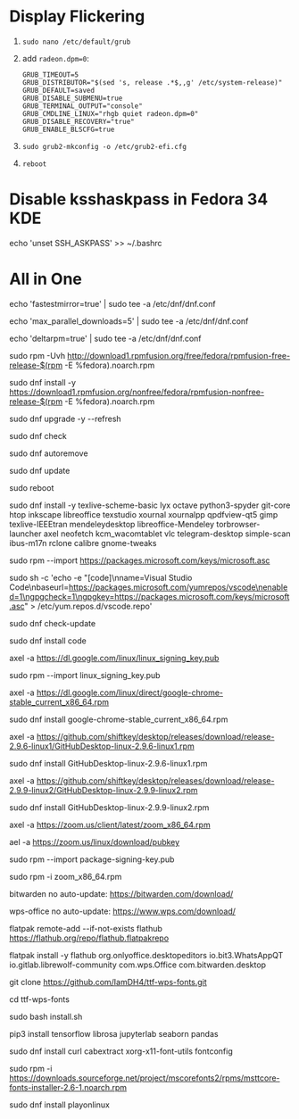 # Display Flickering

1. `sudo nano /etc/default/grub`

2. add `radeon.dpm=0`:

    ```
    GRUB_TIMEOUT=5
    GRUB_DISTRIBUTOR="$(sed 's, release .*$,,g' /etc/system-release)"
    GRUB_DEFAULT=saved
    GRUB_DISABLE_SUBMENU=true
    GRUB_TERMINAL_OUTPUT="console"
    GRUB_CMDLINE_LINUX="rhgb quiet radeon.dpm=0"
    GRUB_DISABLE_RECOVERY="true"
    GRUB_ENABLE_BLSCFG=true
    ```

3. `sudo grub2-mkconfig -o /etc/grub2-efi.cfg`

4. `reboot`

# Disable ksshaskpass in Fedora 34 KDE

echo 'unset SSH_ASKPASS' >> ~/.bashrc

# All in One

echo 'fastestmirror=true' | sudo tee -a /etc/dnf/dnf.conf

echo 'max_parallel_downloads=5' | sudo tee -a /etc/dnf/dnf.conf

echo 'deltarpm=true' | sudo tee -a /etc/dnf/dnf.conf

sudo rpm -Uvh http://download1.rpmfusion.org/free/fedora/rpmfusion-free-release-$(rpm -E %fedora).noarch.rpm

sudo dnf install -y https://download1.rpmfusion.org/nonfree/fedora/rpmfusion-nonfree-release-$(rpm -E %fedora).noarch.rpm

sudo dnf upgrade -y --refresh

sudo dnf check

sudo dnf autoremove

sudo dnf update

sudo reboot

sudo dnf install -y texlive-scheme-basic lyx octave python3-spyder git-core htop inkscape libreoffice texstudio xournal xournalpp qpdfview-qt5 gimp texlive-IEEEtran mendeleydesktop libreoffice-Mendeley torbrowser-launcher axel neofetch kcm_wacomtablet vlc telegram-desktop simple-scan ibus-m17n rclone calibre gnome-tweaks

sudo rpm --import https://packages.microsoft.com/keys/microsoft.asc

sudo sh -c 'echo -e "[code]\nname=Visual Studio Code\nbaseurl=https://packages.microsoft.com/yumrepos/vscode\nenabled=1\ngpgcheck=1\ngpgkey=https://packages.microsoft.com/keys/microsoft.asc" > /etc/yum.repos.d/vscode.repo'

sudo dnf check-update

sudo dnf install code

axel -a https://dl.google.com/linux/linux_signing_key.pub

sudo rpm --import linux_signing_key.pub

axel -a https://dl.google.com/linux/direct/google-chrome-stable_current_x86_64.rpm

sudo dnf install google-chrome-stable_current_x86_64.rpm

axel -a https://github.com/shiftkey/desktop/releases/download/release-2.9.6-linux1/GitHubDesktop-linux-2.9.6-linux1.rpm

sudo dnf install GitHubDesktop-linux-2.9.6-linux1.rpm

axel -a https://github.com/shiftkey/desktop/releases/download/release-2.9.9-linux2/GitHubDesktop-linux-2.9.9-linux2.rpm

sudo dnf install GitHubDesktop-linux-2.9.9-linux2.rpm

axel -a https://zoom.us/client/latest/zoom_x86_64.rpm

ael -a https://zoom.us/linux/download/pubkey

sudo rpm --import package-signing-key.pub

sudo rpm -i zoom_x86_64.rpm

bitwarden no auto-update: https://bitwarden.com/download/

wps-office no auto-update: https://www.wps.com/download/

flatpak remote-add --if-not-exists flathub https://flathub.org/repo/flathub.flatpakrepo

flatpak install -y flathub org.onlyoffice.desktopeditors io.bit3.WhatsAppQT io.gitlab.librewolf-community com.wps.Office com.bitwarden.desktop

git clone https://github.com/IamDH4/ttf-wps-fonts.git

cd ttf-wps-fonts

sudo bash install.sh

pip3 install tensorflow librosa jupyterlab seaborn pandas

sudo dnf install curl cabextract xorg-x11-font-utils fontconfig

sudo rpm -i https://downloads.sourceforge.net/project/mscorefonts2/rpms/msttcore-fonts-installer-2.6-1.noarch.rpm

sudo dnf install playonlinux

